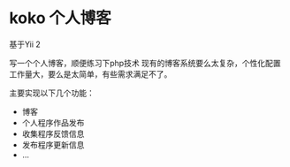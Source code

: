 koko 个人博客
===============================

基于Yii 2

写一个个人博客，顺便练习下php技术
现有的博客系统要么太复杂，个性化配置工作量大，要么是太简单，有些需求满足不了。

主要实现以下几个功能：
  - 博客
  - 个人程序作品发布
  - 收集程序反馈信息
  - 发布程序更新信息
  - ...
